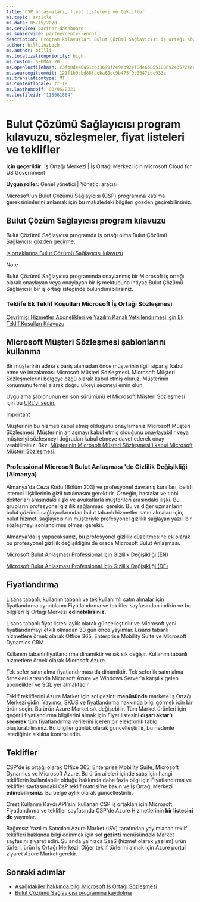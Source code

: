 ```yaml
---
title: CSP anlaşmaları, fiyat listeleri ve teklifler
ms.topic: article
ms.date: 05/15/2020
ms.service: partner-dashboard
ms.subservice: partnercenter-enroll
description: Program kılavuzları Bulut Çözümü Sağlayıcısı iş ortağı sözleşmelerine, müşteri sözleşmelerine, fiyat listelerine ve tekliflere bağlantılar bulun.
author: billLinzbach
ms.author: billli
ms.localizationpriority: high
ms.custom: SEOMAY.20
ms.openlocfilehash: c3fb0dea0a51cb33699f2e9eb92ef8de6585518869243572ee8e4bfdd6d844f3
ms.sourcegitcommit: 121f1b9cbd88faeba60dc9b475f9c0647cdc933c
ms.translationtype: MT
ms.contentlocale: tr-TR
ms.lasthandoff: 08/06/2021
ms.locfileid: "115681884"
---
```

# <a name="cloud-solution-provider-program-guide-agreements-price-lists-and-offers"></a>Bulut Çözümü Sağlayıcısı program kılavuzu, sözleşmeler, fiyat listeleri ve teklifler

**Için geçerlidir:** İş Ortağı Merkezi | İş Ortağı Merkezi için Microsoft Cloud for US Government

**Uygun roller:** Genel yönetici | Yönetici aracısı

Microsoft'un Bulut Çözümü Sağlayıcısı (CSP) programına katılma gereksinimlerini anlamak için bu makaledeki bilgileri gözden geçirebilirsiniz.

## <a name="cloud-solution-provider-program-guide"></a>Bulut Çözüm Sağlayıcısı program kılavuzu

Bulut Çözümü Sağlayıcısı programda iş ortağı olma Bulut Çözümü Sağlayıcısı gözden geçirme.

[İş ortaklarına Bulut Çözümü Sağlayıcısı kılavuzu](https://go.microsoft.com/fwlink/p/?LinkId=617100)

>[!Note]
>Bulut Çözümü Sağlayıcısı programında onaylanmış bir Microsoft iş ortağı olarak onaylayan veya onaylayan bir [](https://partner.microsoft.com/pcv/servicerequests/create) iş mektubuna ihtiyaç Bulut Çözümü Sağlayıcısı bir iş ortağı isteğinde bulundurabilirsiniz.

### <a name="additional-offer-terms-to-the-microsoft-partner-agreement"></a>Teklife Ek Teklif Koşulları Microsoft İş Ortağı Sözleşmesi

[Çevrimiçi Hizmetler Abonelikleri ve Yazılım Kanalı Yetkilendirmesi için Ek Teklif Koşulları Kılavuzu](https://query.prod.cms.rt.microsoft.com/cms/api/am/binary/RE3NOo7)

## <a name="microsoft-customer-agreement-customer-templates"></a>Microsoft Müşteri Sözleşmesi şablonlarını kullanma

Bir müşterinin adına sipariş alamadan önce müşterinin ilgili siparişi kabul etme ve imzalaması Microsoft Müşteri Sözleşmesi. Microsoft Müşteri Sözleşmelerini bölgeye özgü olarak kabul etmiş oluruz. Müşterinin konumunu temel alarak doğru ülkeyi seçmeyi emin olun.

Uygulama şablonunun en son sürümünü el Microsoft Müşteri Sözleşmesi için bu [URL'yi seçin.](https://aka.ms/customeragreement)

>[!IMPORTANT]
>Müşterinin bu hizmeti kabul etmiş olduğunu onaylamanız Microsoft Müşteri Sözleşmesi. Müşterinin anlaşmayı kabul etmiş olduğunu onaylayabilir veya müşteriyi sözleşmeyi doğrudan kabul etmeye davet ederek onay veabilirsiniz. Bkz. [Müşterinin Microsoft Müşteri Sözleşmesi'i kabul Microsoft Müşteri Sözleşmesi.](confirm-customer-agreement.md)

### <a name="professional-secrecy-amendment-to-the-microsoft-cloud-agreement-germany"></a>Professional Microsoft Bulut Anlaşması 'de Gizlilik Değişikliği (Almanya)

Almanya'da Ceza Kodu (Bölüm 203) ve profesyonel davranış kuralları, belirli istemci ilişkilerinin gizli tutulmasını gerektirir. Örneğin, hastalar ve tıbbi doktorları arasındaki ilişki ve avukatlarla müşterileri arasındaki ilişki. Bu grupların profesyonel gizlilik sağlanması gerekir. Bu ve diğer uzmanların bulut çözümü sağlayıcılarından bulut tabanlı hizmetler satın almaları için, bulut hizmeti sağlayıcısının müşteriyle profesyonel gizlilik sağlayan yazılı bir sözleşmeyi sonlandırmış olması gerekir.

Almanya'da iş yapacaksanız, bu profesyonel gizlilik düzeltmesine ek olarak bu profesyonel gizlilik değişikliğini de orada Microsoft Bulut Anlaşması.

[Microsoft Bulut Anlaşması Professional Için Gizlilik Değişikliği (EN)](https://go.microsoft.com/fwlink/?linkid=2030827&clcid=0x409)

[Microsoft Bulut Anlaşması Professional Için Gizlilik Değişikliği (DE)](https://go.microsoft.com/fwlink/?linkid=2030827&clcid=0x407)

## <a name="pricing"></a>Fiyatlandırma

Lisans tabanlı, kullanım tabanlı ve tek kullanımlı satın almalar  için fiyatlandırma ayrıntılarını Fiyatlandırma ve teklifler sayfasından indirin ve bu bilgileri İş Ortağı Merkezi **edinebilirsiniz.**

Lisans tabanlı fiyat listesi aylık olarak güncelleştirilir ve Microsoft yeni fiyatlandırmayı etkili olmadan 30 gün önce yayımlar. Lisans tabanlı hizmetlere örnek olarak Office 365, Enterprise Mobility Suite ve Microsoft Dynamics CRM. 

Kullanım tabanlı fiyatlandırma dinamiktir ve sık sık değişir. Kullanım tabanlı hizmetlere örnek olarak Microsoft Azure.

Tek sefer satın alma fiyatlandırması da dinamiktir. Tek seferlik satın alma örnekleri arasında Microsoft Azure ve Windows Server'a karşılık gelen abonelikler ve SQL yer almaktadır.

Teklif tekliflerini Azure Market için sol gezinti **menüsünde** markete İş Ortağı Merkezi gidin. Yayımcı, SKUS ve fiyatlandırma hakkında bilgi görmek için bir ürün seçin. Bu ürün Azure Market sık değişebilir. Tüm Market ürünleri için geçerli fiyatlandırma bilgilerini almak için Fiyat listesini **dışarı aktar'ı seçerek** tüm fiyatlandırma verilerini içeren bir elektronik tablo oluşturabilirsiniz. Bu bilgiler günlük olarak güncelleştirilir, bu nedenle istediğiniz sıklıkta kontrol edin.

## <a name="offers"></a>Teklifler

CSP'de iş ortağı olarak Office 365, Enterprise Mobility Suite, Microsoft Dynamics ve Microsoft Azure. Bu ürün aileleri içinde satış için hangi tekliflerin kullanılabilir olduğu hakkında daha  fazla bilgi için Fiyatlandırma ve teklifler sayfasındaki CsP teklif matrisi'ne bakın ve İş Ortağı Merkezi **edinebilirsiniz.** Bu belge aylık olarak güncelleştirilir.

Crest Kullanım Kaydı API'sini kullanan CSP iş ortakları için Microsoft, Fiyatlandırma ve teklifler sayfasında CSP'de Azure Hizmetlerinin **bir listesini de** yayımlar.

Bağımsız Yazılım Satıcıları Azure Market (ISV) tarafından yayımlanan teklif teklifleri hakkında bilgi edinmek için sol **gezinti** menüsündeki Market sayfasını ziyaret edin. Şu anda yalnızca SaaS (hizmet olarak yazılım) ürün türleri, ürün İş Ortağı Merkezi. Diğer teklif türlerini almak için Azure portal ziyaret Azure Market gerekir.

## <a name="next-steps"></a>Sonraki adımlar

- [Aşağıdakiler hakkında bilgi Microsoft İş Ortağı Sözleşmesi](microsoft-partner-agreement.md)
- [Bulut Çözümü Sağlayıcısı programına kaydolma](enrolling-in-the-csp-program.md)
